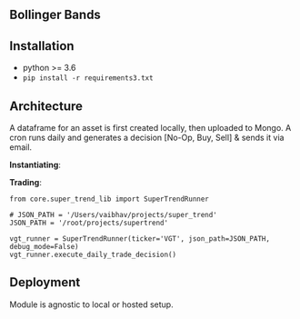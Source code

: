 ## Bollinger Bands



## Installation
- python >= 3.6
- `pip install -r requirements3.txt`

## Architecture
A dataframe for an asset is first created locally, then uploaded to Mongo.
A cron runs daily and generates a decision [No-Op, Buy, Sell] & sends it via email.

<b>Instantiating</b>:

<b>Trading</b>:
```
from core.super_trend_lib import SuperTrendRunner

# JSON_PATH = '/Users/vaibhav/projects/super_trend'
JSON_PATH = '/root/projects/supertrend'

vgt_runner = SuperTrendRunner(ticker='VGT', json_path=JSON_PATH, debug_mode=False)
vgt_runner.execute_daily_trade_decision()
```

## Deployment
Module is agnostic to local or hosted setup. 

